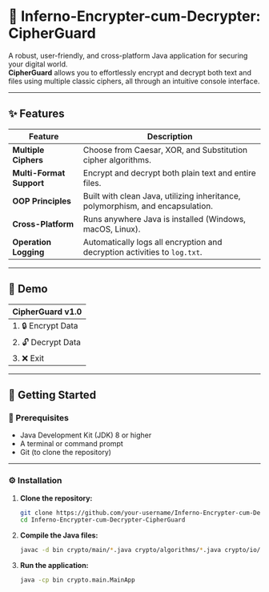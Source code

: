 # 🔐 Inferno-Encrypter-cum-Decrypter: CipherGuard

A robust, user-friendly, and cross-platform Java application for securing your digital world.  
**CipherGuard** allows you to effortlessly encrypt and decrypt both text and files using multiple classic ciphers, all through an intuitive console interface.

---

## ✨ Features

| Feature | Description |
|----------|-------------|
| **Multiple Ciphers** | Choose from Caesar, XOR, and Substitution cipher algorithms. |
| **Multi-Format Support** | Encrypt and decrypt both plain text and entire files. |
| **OOP Principles** | Built with clean Java, utilizing inheritance, polymorphism, and encapsulation. |
| **Cross-Platform** | Runs anywhere Java is installed (Windows, macOS, Linux). |
| **Operation Logging** | Automatically logs all encryption and decryption activities to `log.txt`. |

---

## 📸 Demo
| CipherGuard v1.0 |
|-----------------------|
| 1. 🔒 Encrypt Data |
| 2. 🔓 Decrypt Data |
| 3. ❌ Exit |

---

## 🚀 Getting Started

### 🧩 Prerequisites

- Java Development Kit (JDK) 8 or higher  
- A terminal or command prompt  
- Git (to clone the repository)

---

### ⚙️ Installation

1. **Clone the repository:**
   ```bash
   git clone https://github.com/your-username/Inferno-Encrypter-cum-Decrypter-CipherGuard.git
   cd Inferno-Encrypter-cum-Decrypter-CipherGuard

2. **Compile the Java files:**
   ```bash
   javac -d bin crypto/main/*.java crypto/algorithms/*.java crypto/io/*.java crypto/exceptions/*.java

3. **Run the application:**
   ```bash
   java -cp bin crypto.main.MainApp
